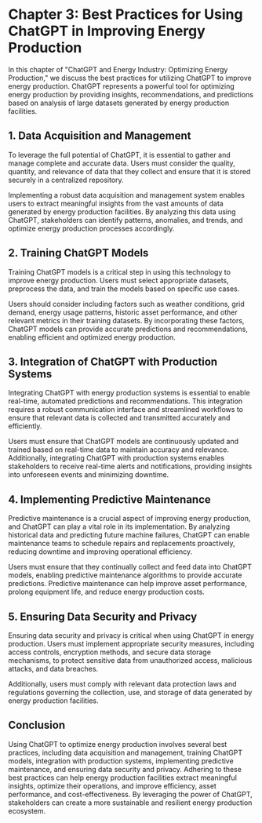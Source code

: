 Chapter 3: Best Practices for Using ChatGPT in Improving Energy Production
==========================================================================

In this chapter of "ChatGPT and Energy Industry: Optimizing Energy Production," we discuss the best practices for utilizing ChatGPT to improve energy production. ChatGPT represents a powerful tool for optimizing energy production by providing insights, recommendations, and predictions based on analysis of large datasets generated by energy production facilities.

**1. Data Acquisition and Management**
--------------------------------------

To leverage the full potential of ChatGPT, it is essential to gather and manage complete and accurate data. Users must consider the quality, quantity, and relevance of data that they collect and ensure that it is stored securely in a centralized repository.

Implementing a robust data acquisition and management system enables users to extract meaningful insights from the vast amounts of data generated by energy production facilities. By analyzing this data using ChatGPT, stakeholders can identify patterns, anomalies, and trends, and optimize energy production processes accordingly.

**2. Training ChatGPT Models**
------------------------------

Training ChatGPT models is a critical step in using this technology to improve energy production. Users must select appropriate datasets, preprocess the data, and train the models based on specific use cases.

Users should consider including factors such as weather conditions, grid demand, energy usage patterns, historic asset performance, and other relevant metrics in their training datasets. By incorporating these factors, ChatGPT models can provide accurate predictions and recommendations, enabling efficient and optimized energy production.

**3. Integration of ChatGPT with Production Systems**
-----------------------------------------------------

Integrating ChatGPT with energy production systems is essential to enable real-time, automated predictions and recommendations. This integration requires a robust communication interface and streamlined workflows to ensure that relevant data is collected and transmitted accurately and efficiently.

Users must ensure that ChatGPT models are continuously updated and trained based on real-time data to maintain accuracy and relevance. Additionally, integrating ChatGPT with production systems enables stakeholders to receive real-time alerts and notifications, providing insights into unforeseen events and minimizing downtime.

**4. Implementing Predictive Maintenance**
------------------------------------------

Predictive maintenance is a crucial aspect of improving energy production, and ChatGPT can play a vital role in its implementation. By analyzing historical data and predicting future machine failures, ChatGPT can enable maintenance teams to schedule repairs and replacements proactively, reducing downtime and improving operational efficiency.

Users must ensure that they continually collect and feed data into ChatGPT models, enabling predictive maintenance algorithms to provide accurate predictions. Predictive maintenance can help improve asset performance, prolong equipment life, and reduce energy production costs.

**5. Ensuring Data Security and Privacy**
-----------------------------------------

Ensuring data security and privacy is critical when using ChatGPT in energy production. Users must implement appropriate security measures, including access controls, encryption methods, and secure data storage mechanisms, to protect sensitive data from unauthorized access, malicious attacks, and data breaches.

Additionally, users must comply with relevant data protection laws and regulations governing the collection, use, and storage of data generated by energy production facilities.

**Conclusion**
--------------

Using ChatGPT to optimize energy production involves several best practices, including data acquisition and management, training ChatGPT models, integration with production systems, implementing predictive maintenance, and ensuring data security and privacy. Adhering to these best practices can help energy production facilities extract meaningful insights, optimize their operations, and improve efficiency, asset performance, and cost-effectiveness. By leveraging the power of ChatGPT, stakeholders can create a more sustainable and resilient energy production ecosystem.
